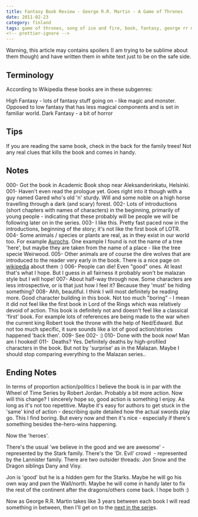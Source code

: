 ```yaml
---
title: Fantasy Book Review - George R.R. Martin - A Game of Thrones
date: 2011-02-23
category: finland
tags: game of thrones, song of ice and fire, book, fantasy, george rr martin, review
<!-- prettier-ignore -->
---
```


Warning, this article may contains spoilers (I am trying to be sublime about
them though) and have written them in white text just to be on the safe side.

## Terminology

According to Wikipedia these books are in these subgenres:

High Fantasy - lots of fantasy stuff going on - like magic and monster. Opposed
to low fantasy that has less magical components and is set in familiar world.
Dark Fantasy - a bit of horror

## Tips

If you are reading the same book, check in the back for the family trees! Not
any real clues that kills the book and comes in handy.

## Notes

000- Got the book in Academic Book shop near Aleksanderinkatu, Helsinki. 001-
Haven't even read the prologue yet. Goes right into it though with a guy named
Gared who's old 'n' sturdy. Will and some noble on a high horse travelling
through a dark (and scary) forest. 002- Lots of introductions (short chapters
with names of characters) in the beginning, primarily of young people -
indicating that these probably will be people we will be following later on in
the series. 003- I like this. Pretty fast paced now in the introductions,
beginning of the story; it's not like the first book of LOTR. 004- Some animals
/ species or plants are real, as in they exist in our world too. For example
[Aurochs](http://en.wikipedia.org/wiki/Aurochs "aurochs"). One example I found
is not the name of a tree 'here', but maybe they are taken from the name of a
place - like the tree specie Weirwood. 005- Other animals are of course the dire
wolves that are introduced to the reader very early in the book. There is a nice
page on
[wikipedia](http://en.wikipedia.org/wiki/Dire_Wolf "dire wolf wikipedia") about
them :) 006- People can die! Even "good" ones. At least that's what I hope. But
I guess in all fairness it probably won't be malazan style but I will hope! 007-
About half-way through now. Some characters are less introspective, or is that
just how I feel it? Because they 'must' be hiding something? 008- Ahh,
beautiful. I think I will most definitely be reading more. Good character
building in this book. Not too much "boring" - I mean it did not feel like the
first book in Lord of the Rings which was relatively devoid of action. This book
is definitely not and doesn't feel like a classical 'first' book. For example
lots of references are being made to the war when the current king Robert took
the throne with the help of Ned/Edward. But not too much specific, it sure
sounds like a lot of good action/stories happened 'back then'. 009- See 002- :)
010- Done with the book now! Man am I hooked! 011-  Deaths? Yes. Definitely
deaths by high-profiled characters in the book. But not by 'surprise' as in the
Malazan. Maybe I should stop comparing everything to the Malazan series..

## Ending Notes

In terms of proportion action/politics I believe the book is in par with the
Wheel of Time Series by Robert Jordan. Probably a bit more action. Now will this
change? I sincerely hope so, good action is something I enjoy. As long as it's
not too repetitive. Maybe it's easy for authors to get stuck in the 'same' kind
of action - describing quite detailed how the actual swords play go. This I find
boring. But every now and then it's nice - especially if there's something
besides the-hero-wins happening.

Now the 'heroes'.

There's the usual 'we believe in the good and we are awesome' - represented by
the Stark family. There's the 'Dr. Evil' crowd  - represented by the Lannister
family. There are two outsider threads: Jon Snow and the Dragon siblings Dany
and Visy.

Jon is 'good' but he is a hidden gem for the Starks. Maybe he will go his own
way and pwn the Wall/north. Maybe he will come in handy later to fix the rest of
the continent after the dragons/others come back. I hope both :)

Now as George R.R. Martin takes like 3 years between each book I will read
something in between, then I'll get on to the
[next in the serie](http://en.wikipedia.org/wiki/A_Clash_of_Kings "clash of kings - wikipedia")s.
